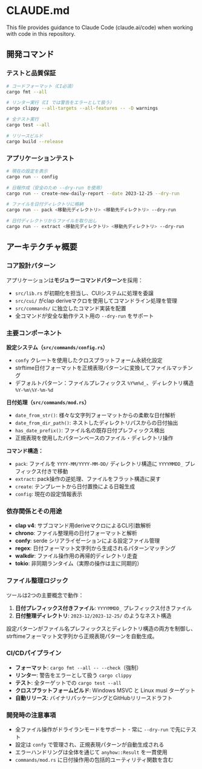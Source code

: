 # CLAUDE.md

This file provides guidance to Claude Code (claude.ai/code) when working with code in this repository.

## 開発コマンド

### テストと品質保証
```bash
# コードフォーマット（CI必須）
cargo fmt --all

# リンター実行（CI では警告をエラーとして扱う）
cargo clippy --all-targets --all-features -- -D warnings

# 全テスト実行
cargo test --all

# リリースビルド
cargo build --release
```

### アプリケーションテスト
```bash
# 現在の設定を表示
cargo run -- config

# 日報作成（安全のため --dry-run を使用）
cargo run -- create-new-daily-report --date 2023-12-25 --dry-run

# ファイルを日付ディレクトリに格納
cargo run -- pack <移動元ディレクトリ> <移動先ディレクトリ> --dry-run

# 日付ディレクトリからファイルを取り出し
cargo run -- extract <移動元ディレクトリ> <移動先ディレクトリ> --dry-run
```

## アーキテクチャ概要

### コア設計パターン
アプリケーションは**モジュラーコマンドパターン**を採用：
- `src/lib.rs` が初期化を担当し、CUIシステムに処理を委譲
- `src/cui/` がclap deriveマクロを使用してコマンドライン処理を管理
- `src/commands/` に独立したコマンド実装を配置
- 全コマンドが安全な動作テスト用の `--dry-run` をサポート

### 主要コンポーネント

**設定システム（`src/commands/config.rs`）**
- `confy` クレートを使用したクロスプラットフォーム永続化設定
- strftime日付フォーマットを正規表現パターンに変換してファイルマッチング
- デフォルトパターン：ファイルプレフィックス `%Y%m%d_`、ディレクトリ構造 `%Y-%m\%Y-%m-%d`

**日付処理（`src/commands/mod.rs`）**
- `date_from_str()`: 様々な文字列フォーマットからの柔軟な日付解析
- `date_from_dir_path()`: ネストしたディレクトリパスからの日付抽出
- `has_date_prefix()`: ファイル名の既存日付プレフィックス検出
- 正規表現を使用したパターンベースのファイル・ディレクトリ操作

**コマンド構造：**
- `pack`: ファイルを `YYYY-MM/YYYY-MM-DD/` ディレクトリ構造に `YYYYMMDD_` プレフィックス付きで移動
- `extract`: pack操作の逆処理、ファイルをフラット構造に戻す
- `create`: テンプレートから日付置換による日報生成
- `config`: 現在の設定情報表示

### 依存関係とその用途
- **clap v4**: サブコマンド用deriveマクロによるCLI引数解析
- **chrono**: ファイル整理用の日付フォーマットと解析
- **confy**: serde シリアライゼーションによる設定ファイル管理
- **regex**: 日付フォーマット文字列から生成されるパターンマッチング
- **walkdir**: ファイル操作用の再帰的ディレクトリ走査
- **tokio**: 非同期ランタイム（実際の操作は主に同期的）

### ファイル整理ロジック
ツールは2つの主要概念で動作：
1. **日付プレフィックス付きファイル**: `YYYYMMDD_` プレフィックス付きファイル
2. **日付整理ディレクトリ**: `2023-12/2023-12-25/` のようなネスト構造

設定パターンがファイル名プレフィックスとディレクトリ構造の両方を制御し、strftimeフォーマット文字列から正規表現パターンを自動生成。

### CI/CDパイプライン
- **フォーマット**: `cargo fmt --all -- --check`（強制）
- **リンター**: 警告をエラーとして扱う `cargo clippy`
- **テスト**: 全ターゲットでの `cargo test --all`
- **クロスプラットフォームビルド**: Windows MSVC と Linux musl ターゲット
- **自動リリース**: バイナリパッケージングとGitHubリリースドラフト

### 開発時の注意事項
- 全ファイル操作がドライランモードをサポート - 常に `--dry-run` で先にテスト
- 設定は `confy` で管理され、正規表現パターンが自動生成される
- エラーハンドリングは全体を通じて `anyhow::Result` を一貫使用
- `commands/mod.rs` に日付操作用の包括的ユーティリティ関数を含む